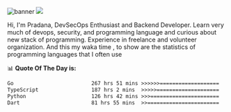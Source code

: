 ![banner](.github/banner-profile.jpeg)
<img src="https://user-images.githubusercontent.com/73097560/115834477-dbab4500-a447-11eb-908a-139a6edaec5c.gif"></p>

Hi, I'm Pradana, DevSecOps Enthusiast and Backend Developer. Learn very much of devops, security, and programming language and curious about new stack of programming. Experience in freelance and volunteer organization. And this my waka time , to show are the statistics of programming languages that I often use

📊 **Quote Of The Day is:**
<!--START_SECTION:waka-->

```txt
Go                         267 hrs 51 mins >>>>>>===================   25.94 %
TypeScript                 187 hrs 2 mins  >>>>>====================   18.11 %
Python                     126 hrs 42 mins >>>======================   12.27 %
Dart                       81 hrs 55 mins  >>=======================   07.93 %
```

<!--END_SECTION:waka-->
